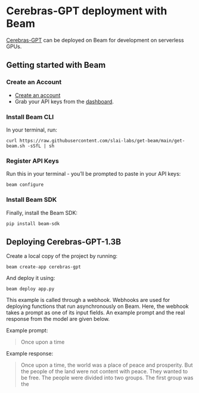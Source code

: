 # Cerebras-GPT deployment with Beam

[Cerebras-GPT](https://huggingface.co/cerebras/Cerebras-GPT-1.3B) can be deployed on Beam for development
on serverless GPUs.

## Getting started with Beam

### Create an Account
- [Create an account](https://www.beam.cloud/)
- Grab your API keys from the [dashboard](https://www.beam.cloud/dashboard/settings/api-keys).

### Install Beam CLI
In your terminal, run:

```curl https://raw.githubusercontent.com/slai-labs/get-beam/main/get-beam.sh -sSfL | sh```

### Register API Keys
Run this in your terminal - you’ll be prompted to paste in your API keys:

```beam configure```

### Install Beam SDK
Finally, install the Beam SDK:

```pip install beam-sdk```

## Deploying Cerebras-GPT-1.3B

Create a local copy of the project by running:

```beam create-app cerebras-gpt```

And deploy it using:

```beam deploy app.py```

This example is called through a webhook. Webhooks are used for deploying
functions that run asynchronously on Beam. Here, the webhook takes a prompt
as one of its input fields. An example prompt and the real response from the
model are given below.

Example prompt: 
> Once upon a time

Example response: 
> Once upon a time, the world was a place of peace and prosperity. But the people of the land were not content with peace. They wanted to be free. The people were divided into two groups. The first group was the
